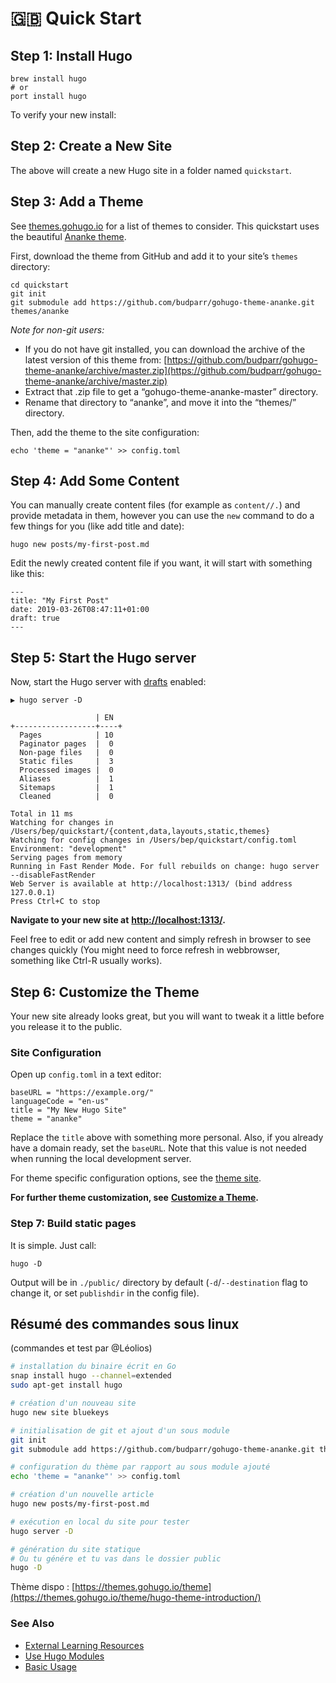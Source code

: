 # 🇬🇧 Quick Start

## Step 1: Install Hugo  <a id="step-1-install-hugo"></a>

```text
brew install hugo
# or
port install hugo
```

To verify your new install:

## Step 2: Create a New Site  <a id="step-2-create-a-new-site"></a>

The above will create a new Hugo site in a folder named `quickstart`.

## Step 3: Add a Theme  <a id="step-3-add-a-theme"></a>

See [themes.gohugo.io](https://themes.gohugo.io/) for a list of themes to consider. This quickstart uses the beautiful [Ananke theme](https://themes.gohugo.io/gohugo-theme-ananke/).

First, download the theme from GitHub and add it to your site’s `themes` directory:

```text
cd quickstart
git init
git submodule add https://github.com/budparr/gohugo-theme-ananke.git themes/ananke
```

_Note for non-git users:_

* If you do not have git installed, you can download the archive of the latest version of this theme from: [https://github.com/budparr/gohugo-theme-ananke/archive/master.zip](https://github.com/budparr/gohugo-theme-ananke/archive/master.zip)
* Extract that .zip file to get a “gohugo-theme-ananke-master” directory.
* Rename that directory to “ananke”, and move it into the “themes/” directory.

Then, add the theme to the site configuration:

```text
echo 'theme = "ananke"' >> config.toml
```

## Step 4: Add Some Content  <a id="step-4-add-some-content"></a>

You can manually create content files \(for example as `content//.`\) and provide metadata in them, however you can use the `new` command to do a few things for you \(like add title and date\):

```text
hugo new posts/my-first-post.md
```

Edit the newly created content file if you want, it will start with something like this:

```text
---
title: "My First Post"
date: 2019-03-26T08:47:11+01:00
draft: true
---

```

## Step 5: Start the Hugo server  <a id="step-5-start-the-hugo-server"></a>

Now, start the Hugo server with [drafts](https://gohugo.io/getting-started/usage/#draft-future-and-expired-content) enabled:

```text
▶ hugo server -D

                   | EN
+------------------+----+
  Pages            | 10
  Paginator pages  |  0
  Non-page files   |  0
  Static files     |  3
  Processed images |  0
  Aliases          |  1
  Sitemaps         |  1
  Cleaned          |  0

Total in 11 ms
Watching for changes in /Users/bep/quickstart/{content,data,layouts,static,themes}
Watching for config changes in /Users/bep/quickstart/config.toml
Environment: "development"
Serving pages from memory
Running in Fast Render Mode. For full rebuilds on change: hugo server --disableFastRender
Web Server is available at http://localhost:1313/ (bind address 127.0.0.1)
Press Ctrl+C to stop
```

**Navigate to your new site at** [**http://localhost:1313/**](http://localhost:1313/)**.**

Feel free to edit or add new content and simply refresh in browser to see changes quickly \(You might need to force refresh in webbrowser, something like Ctrl-R usually works\).

## Step 6: Customize the Theme  <a id="step-6-customize-the-theme"></a>

Your new site already looks great, but you will want to tweak it a little before you release it to the public.

### Site Configuration  <a id="site-configuration"></a>

Open up `config.toml` in a text editor:

```text
baseURL = "https://example.org/"
languageCode = "en-us"
title = "My New Hugo Site"
theme = "ananke"
```

Replace the `title` above with something more personal. Also, if you already have a domain ready, set the `baseURL`. Note that this value is not needed when running the local development server.

For theme specific configuration options, see the [theme site](https://github.com/budparr/gohugo-theme-ananke).

**For further theme customization, see** [**Customize a Theme**](https://gohugo.io/themes/customizing/)**.**

### Step 7: Build static pages  <a id="step-7-build-static-pages"></a>

It is simple. Just call:

```text
hugo -D
```

Output will be in `./public/` directory by default \(`-d`/`--destination` flag to change it, or set `publishdir` in the config file\).  


## Résumé des commandes sous linux

\(commandes et test par @Léolios\)

```bash
# installation du binaire écrit en Go
snap install hugo --channel=extended
sudo apt-get install hugo

# création d'un nouveau site
hugo new site bluekeys

# initialisation de git et ajout d'un sous module
git init
git submodule add https://github.com/budparr/gohugo-theme-ananke.git themes/ananke

# configuration du thème par rapport au sous module ajouté
echo 'theme = "ananke"' >> config.toml

# création d'un nouvelle article
hugo new posts/my-first-post.md

# exécution en local du site pour tester
hugo server -D

# génération du site statique
# Ou tu génére et tu vas dans le dossier public 
hugo -D
```

Thème dispo : [https://themes.gohugo.io/theme](https://themes.gohugo.io/theme/hugo-theme-introduction/)

### See Also

* [External Learning Resources](https://gohugo.io/getting-started/external-learning-resources/)
* [Use Hugo Modules](https://gohugo.io/hugo-modules/use-modules/)
* [Basic Usage](https://gohugo.io/getting-started/usage/)

